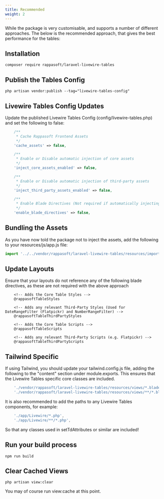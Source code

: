 ```yaml
---
title: Recommended
weight: 2
---
```


While the package is very customisable, and supports a number of different approaches.  The below is the recommended approach, that gives the best performance for the tables:

## Installation
```
composer require rappasoft/laravel-livewire-tables
```

## Publish the Tables Config
```
php artisan vendor:publish --tag="livewire-tables-config"
```

## Livewire Tables Config Updates
Update the published Livewire Tables Config (config/livewire-tables.php) and set the following to false:
```php
    /**
     * Cache Rappasoft Frontend Assets
     */
    'cache_assets' => false,

    /**
     * Enable or Disable automatic injection of core assets
     */
    'inject_core_assets_enabled' => false,

    /**
     * Enable or Disable automatic injection of third-party assets
     */
    'inject_third_party_assets_enabled' => false,

    /**
     * Enable Blade Directives (Not required if automatically injecting or using bundler approaches)
     */
    'enable_blade_directives' => false,
```

## Bundling the Assets
As you have now told the package not to inject the assets, add the following to your resources/js/app.js file:

```js
import '../../vendor/rappasoft/laravel-livewire-tables/resources/imports/laravel-livewire-tables-all.js';
```

## Update Layouts
Ensure that your layouts do not reference any of the following blade directives, as these are not required with the above approach
```
    <!-- Adds the Core Table Styles -->
    @rappasoftTableStyles
    
    <!-- Adds any relevant Third-Party Styles (Used for DateRangeFilter (Flatpickr) and NumberRangeFilter) -->
    @rappasoftTableThirdPartyStyles

    <!-- Adds the Core Table Scripts -->
    @rappasoftTableScripts

    <!-- Adds any relevant Third-Party Scripts (e.g. Flatpickr) -->
    @rappasoftTableThirdPartyScripts
```

## Tailwind Specific
If using Tailwind, you should update your tailwind.config.js file, adding the following to the "content" section under module.exports.  This ensures that the Livewire Tables specific core classes are included.

```js
    './vendor/rappasoft/laravel-livewire-tables/resources/views/*.blade.php',
    './vendor/rappasoft/laravel-livewire-tables/resources/views/**/*.blade.php',
```

It is also recommended to add the paths to any Livewire Tables components, for example:
```js
    './app/Livewire/*.php',
    './app/Livewire/**/*.php',
```
So that any classes used in setTdAttributes or similar are included!

## Run your build process
```
npm run build
```

## Clear Cached Views
```
php artisan view:clear
```

You may of course run view:cache at this point.